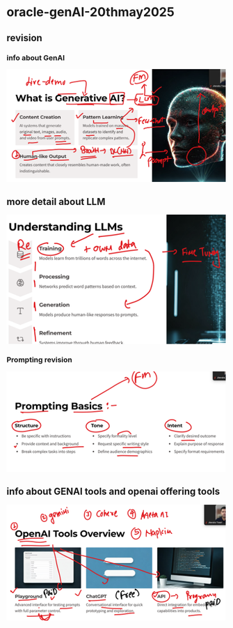 # oracle-genAI-20thmay2025

## revision 

### info about GenAI 

<img src="rev1.png">

## more detail about LLM 

<img src="rev2.png">

### Prompting revision 

<img src="rev3.png">

## info about GENAI tools and openai offering tools

<img src="rev4.png">